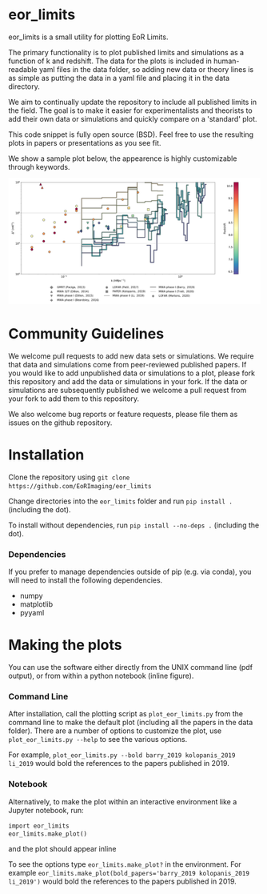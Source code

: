 # eor_limits

eor_limits is a small utility for plotting EoR Limits.

The primary functionality is to plot published limits and simulations as a
function of k and redshift. The data for the plots is included in human-readable
yaml files in the data folder, so adding new data or theory lines is as simple
as putting the data in a yaml file and placing it in the data directory.

We aim to continually update the repository to include all published limits in the field.
The goal is to make it easier for experimentalists and theorists to add their own data or simulations and
quickly compare on a 'standard' plot.

This code snippet is fully open source (BSD). Feel free to use the resulting plots in papers or presentations as you see fit.

We show a sample plot below, the appearence is highly customizable through keywords.

![example EoR Limit plot](eor_limits.png)

# Community Guidelines
We welcome pull requests to add new data sets or simulations. We require that
data and simulations come from peer-reviewed published papers. If you would
like to add unpublished data or simulations to a plot, please fork this
repository and add the data or simulations in your fork. If the data or
simulations are subsequently published we welcome a pull request from your
fork to add them to this repository.

We also welcome bug reports or feature requests, please file them as issues
on the github repository.

# Installation
Clone the repository using
```git clone https://github.com/EoRImaging/eor_limits```

Change directories into the `eor_limits` folder and run ```pip install .``` (including the dot).

To install without dependencies, run `pip install --no-deps .` (including the dot).

### Dependencies
If you prefer to manage dependencies outside of pip (e.g. via conda), you will
need to install the following dependencies.

* numpy
* matplotlib
* pyyaml

# Making the plots

You can use the software either directly from the UNIX command line (pdf output), or from within a python notebook (inline figure).

### Command Line

After installation, call the plotting script as ```plot_eor_limits.py``` from the command line to make the default
plot (including all the papers in the data folder). There are a number of
options to customize the plot, use ```plot_eor_limits.py --help```
to see the various options.

For example, ```plot_eor_limits.py --bold barry_2019 kolopanis_2019 li_2019``` would bold the references to the papers published in 2019.


### Notebook

Alternatively, to make the plot within an interactive environment like a
Jupyter notebook, run:
```
import eor_limits
eor_limits.make_plot()
```
and the plot should appear inline

To see the options type ```eor_limits.make_plot?``` in the environment. For example ```eor_limits.make_plot(bold_papers='barry_2019 kolopanis_2019 li_2019')``` would bold the references to the papers published in 2019.
